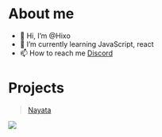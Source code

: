 # About me
- 👋 Hi, I’m @Hixo
- 🌱 I’m currently learning JavaScript, react
- 📫 How to reach me [Discord](https://discordapp.com/users/744179276617613382)

# Projects
> [Nayata](http://dc.nayata.pl)
<!---
Hixo23/Hixo23 is a ✨ special ✨ repository because its `README.md` (this file) appears on your GitHub profile.
You can click the Preview link to take a look at your changes.
--->

![](https://discord-md-badge.vercel.app/api/shield/744179276617613382)
